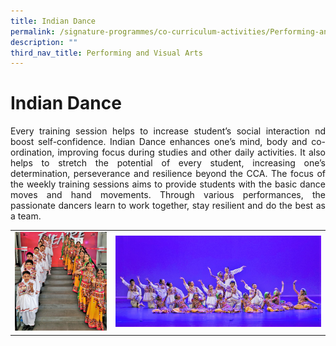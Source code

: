 ```yaml
---
title: Indian Dance
permalink: /signature-programmes/co-curriculum-activities/Performing-and-Visual-Arts/indian-dance/
description: ""
third_nav_title: Performing and Visual Arts
---
```

# Indian Dance
<p align="Justify">Every training session helps to increase student’s social interaction nd boost self-confidence. Indian Dance enhances one’s mind, body and co-ordination, improving focus during studies and other daily activities. It also helps to stretch the potential of every student, increasing one’s determination, perseverance and resilience beyond the CCA. The focus of the weekly training sessions aims to provide students with the basic dance moves and hand movements. Through various performances, the passionate dancers learn to work together, stay resilient and do the best as a team.</p>

<table width="100%"><tbody>
<tr><td style="width:32%"><img src="/images/OurCurriculum/cca17.jpg" style="width:100%">
</td>
<td style="width:68%"><img src="/images/OurCurriculum/cca18.jpg" style="width:100%"></td>
</tr></tbody></table>
